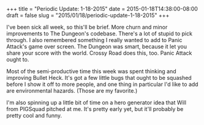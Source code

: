 +++
title = "Periodic Update: 1-18-2015"
date = 2015-01-18T14:38:00-08:00
draft = false
slug = "2015/01/18/periodic-update-1-18-2015"
+++

I've been sick all week, so this'll be brief.  More churn and minor improvements to The Dungeon's codebase.  There's a lot of stupid to pick through.  I also remembered something I really wanted to add to Panic Attack's game over screen.  The Dungeon was smart, because it let you share your score with the world.  Crossy Road does this, too.  Panic Attack ought to.

Most of the semi-productive time this week was spent thinking and improving Bullet Heck.  It's got a few little bugs that ought to be squashed before I show it off to more people, and one thing in particular I'd like to add are environmental hazards.  (Those are my favorite.)

I'm also spinning up a little bit of time on a hero generator idea that Will from PIGSquad pitched at me.  It's pretty early yet, but it'll probably be pretty cool and funny.
